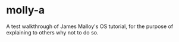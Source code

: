 # molly-a
A test walkthrough of James Malloy's OS tutorial, for the purpose of explaining to others why not to do so.
